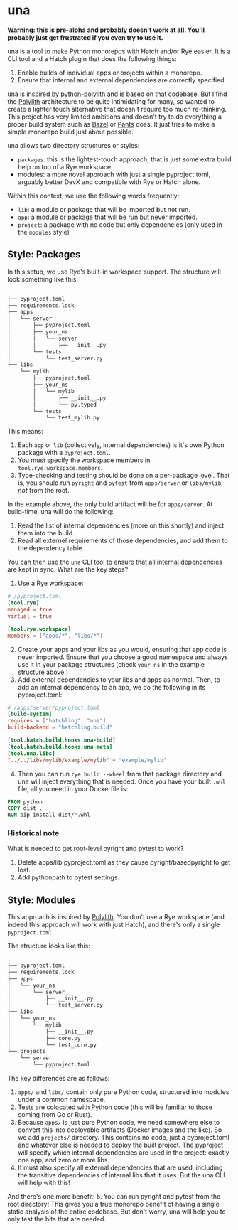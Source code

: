 # una
**Warning: this is pre-alpha and probably doesn't work at all. You'll probably just get frustrated if you even try to use it.**

una is a tool to make Python monorepos with Hatch and/or Rye easier. It is a CLI tool and a Hatch plugin that does the following things:
1. Enable builds of individual apps or projects within a monorepo.
2. Ensure that internal and external dependencies are correctly specified.

una is inspired by [python-polylith](https://github.com/DavidVujic/python-polylith) and is based on that codebase. But I find the [Polylith](https://polylith.gitbook.io/polylith) architecture to be quite intimidating for many, so wanted to create a lighter touch alternative that doesn't require too much re-thinking. This project has very limited ambitions and doesn't try to do everything a proper build system such as [Bazel](https://bazel.build/) or [Pants](https://www.pantsbuild.org/) does. It just tries to make a simple monorepo build just about possible.

una allows two directory structures or styles:
- `packages`: this is the lightest-touch approach, that is just some extra build help on top of a Rye workspace.
- modules: a more novel approach with just a single pyproject.toml, arguably better DevX and compatible with Rye or Hatch alone.

Within this context, we use the following words frequently:
- `lib`: a module or package that will be imported but not run.
- `app`: a module or package that will be run but never imported.
- `project`: a package with no code but only dependencies (only used in the `modules` style)

## Style: Packages
In this setup, we use Rye's built-in workspace support. The structure will look something like this:
```bash
.
├── pyproject.toml
├── requirements.lock
├── apps
│   └── server
│       ├── pyproject.toml
│       ├── your_ns
│       │   └── server
│       │       ├── __init__.py
│       └── tests
│           └── test_server.py
└── libs
    └── mylib
        ├── pyproject.toml
        ├── your_ns
        │   └── mylib
        │       ├── __init__.py
        │       └── py.typed
        └── tests
            └── test_mylib.py
```

This means:
1. Each `app` or `lib` (collectively, internal dependencies) is it's own Python package with a `pyproject.toml`.
2. You must specify the workspace members in `tool.rye.workspace.members`.
3. Type-checking and testing should be done on a per-package level. That is, you should run `pyright` and `pytest` from `apps/server` or `libs/mylib`, _not_ from the root.

In the example above, the only build artifact will be for `apps/server`. At build-time, una will do the following:
1. Read the list of internal dependencies (more on this shortly) and inject them into the build.
2. Read all externel requirements of those dependencies, and add them to the dependency table.

You can then use the `una` CLI tool to ensure that all internal dependencies are kept in sync. What are the key steps?
1. Use a Rye workspace:
```toml
# /pyproject.toml
[tool.rye]
managed = true
virtual = true

[tool.rye.workspace]
members = ["apps/*", "libs/*"]
```

2. Create your apps and your libs as you would, ensuring that app code is never imported. Ensure that you choose a good namespace and always use it in your package structures (check `your_ns` in the example structure above.)
3. Add external dependencies to your libs and apps as normal. Then, to add an internal dependency to an app, we do the following in its pyproject.toml:
```toml
# /apps/server/pyproject.toml
[build-system]
requires = ["hatchling", "una"]
build-backend = "hatchling.build"

[tool.hatch.build.hooks.una-build]
[tool.hatch.build.hooks.una-meta]
[tool.una.libs]
"../../libs/mylib/example/mylib" = "example/mylib"
```
4. Then you can run `rye build --wheel` from that package directory and una will inject everything that is needed. Once you have your built `.whl` file, all you need in your Dockerfile is:
```Dockerfile
FROM python
COPY dist .
RUN pip install dist/*.whl
```
### Historical note
What is needed to get root-level pyright and pytest to work?
1. Delete apps/lib pyproject.toml as they cause pyright/basedpyright to get lost.
2. Add pythonpath to pytest settings.

## Style: Modules
This approach is inspired by [Polylith](https://davidvujic.github.io/python-polylith-docs/). You don't use a Rye workspace (and indeed this approach will work with just Hatch), and there's only a single `pyproject.toml`.

The structure looks like this:
```bash
.
├── pyproject.toml
├── requirements.lock
├── apps
│   └── your_ns
│       └── server
│           ├── __init__.py
│           └── test_server.py
├── libs
│   └── your_ns
│       └── mylib
│           ├── __init__.py
│           ├── core.py
│           └── test_core.py
└── projects
    └── server
        └── pyproject.toml
```

The key differences are as follows:
1. `apps/` and `libs/` contain only pure Python code, structured into modules under a common namespace.
2. Tests are colocated with Python code (this will be familiar to those coming from Go or Rust).
3. Because `apps/` is just pure Python code, we need somewhere else to convert this into deployable artifacts (Docker images and the like). So we add `projects/` directory. This contains no code, just a pyproject.toml and whatever else is needed to deploy the built project. The pyproject will specify which internal dependencies are used in the project: exactly one app, and zero or more libs.
4. It must also specify all external dependencies that are used, including the transitive dependencies of internal libs that it uses. But the una CLI will help with this!

And there's one more benefit:
5. You can run pyright and pytest from the root directory! This gives you a true monorepo benefit of having a single static analysis of the entire codebase. But don't worry, una will help you to only test the bits that are needed.